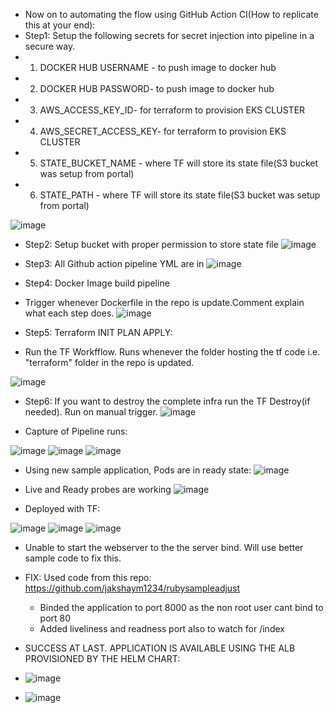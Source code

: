- Now on to automating the flow using GitHub Action CI(How to replicate this at your end):
- Step1: Setup the following secrets for secret injection into pipeline in a secure way.
-   1. DOCKER HUB USERNAME - to push image to docker hub
-   2. DOCKER HUB PASSWORD- to push image to docker hub
-   3. AWS_ACCESS_KEY_ID- for terraform to provision EKS CLUSTER
-   4. AWS_SECRET_ACCESS_KEY- for terraform to provision EKS CLUSTER
-   5. STATE_BUCKET_NAME - where TF will store its state file(S3 bucket was setup from portal)
-   6. STATE_PATH - where TF will store its state file(S3 bucket was setup from portal)
  
  ![image](https://user-images.githubusercontent.com/55613494/118939250-18962900-b96d-11eb-9185-07587506fcb4.png)
 
- Step2: Setup bucket with proper permission to store state file
 ![image](https://user-images.githubusercontent.com/55613494/118939951-dae5d000-b96d-11eb-8af5-865f6ea35a7b.png)

- Step3: All Github action pipeline YML are in 
![image](https://user-images.githubusercontent.com/55613494/118940095-0072d980-b96e-11eb-858c-e69e9de13f4f.png)

- Step4: Docker Image build pipeline
- Trigger whenever Dockerfile in the repo is update.Comment explain what each step does.
![image](https://user-images.githubusercontent.com/55613494/118940334-3b750d00-b96e-11eb-978b-551fa5584afe.png)

- Step5: Terraform INIT PLAN APPLY:
- Run the TF Workfflow. Runs whenever the folder hosting the tf code i.e. "terraform" folder in the repo is updated.

![image](https://user-images.githubusercontent.com/55613494/118940704-99a1f000-b96e-11eb-92ba-9c1e4a220c57.png)

- Step6: If you want to destroy the complete infra run the TF Destroy(if needed). Run on manual trigger.
![image](https://user-images.githubusercontent.com/55613494/118941034-f1405b80-b96e-11eb-9478-ded7e221ce8b.png)

- Capture of Pipeline runs:

![image](https://user-images.githubusercontent.com/55613494/118941185-1765fb80-b96f-11eb-83b3-6d2a9494016b.png)
![image](https://user-images.githubusercontent.com/55613494/118941242-25b41780-b96f-11eb-8944-b3ba65811ce6.png)
![image](https://user-images.githubusercontent.com/55613494/118941286-306eac80-b96f-11eb-93fd-b7674c87c94e.png)

- Using new sample application, Pods are in ready state:
![image](https://user-images.githubusercontent.com/55613494/118959487-fd80e480-b97f-11eb-9054-0a6808a20b17.png)

- Live and Ready probes are working
![image](https://user-images.githubusercontent.com/55613494/118959633-230dee00-b980-11eb-9274-b52a2b5d5989.png)



- Deployed with TF:

![image](https://user-images.githubusercontent.com/55613494/118941853-ca365980-b96f-11eb-81e4-23824bd98d24.png)
![image](https://user-images.githubusercontent.com/55613494/118941903-d91d0c00-b96f-11eb-9051-4aa3a227ba70.png)
![image](https://user-images.githubusercontent.com/55613494/118942032-f9e56180-b96f-11eb-8df7-68bb0b2cefa7.png)

- Unable to start the webserver to the the server bind. Will use better sample code to fix this.
- FIX: Used code from this repo: https://github.com/jakshaym1234/rubysampleadjust
  - Binded the application to port 8000 as the non root user cant bind to port 80
  - Added liveliness and readness port also to watch for /index
  
- SUCCESS AT LAST. APPLICATION IS AVAILABLE USING THE ALB PROVISIONED BY THE HELM CHART:
 
 - ![image](https://user-images.githubusercontent.com/55613494/118979038-aab22780-b995-11eb-8faf-61f900a026ba.png)

 - ![image](https://user-images.githubusercontent.com/55613494/118979132-c6b5c900-b995-11eb-8a0e-b41ce2dc07d0.png)



